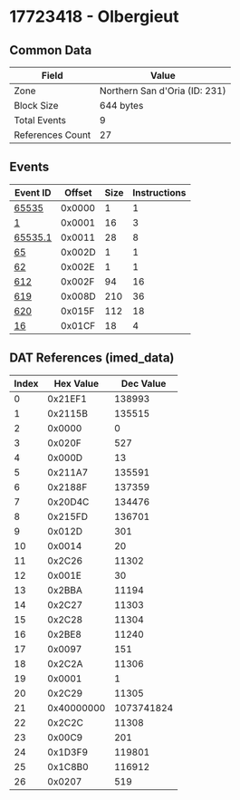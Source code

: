 # 17723418 - Olbergieut

## Common Data

| Field            | Value                         |
|------------------|-------------------------------|
| Zone             | Northern San d'Oria (ID: 231) |
| Block Size       | 644 bytes                     |
| Total Events     | 9                             |
| References Count | 27                            |

## Events

| Event ID                | Offset   |   Size |   Instructions |
|-------------------------|----------|--------|----------------|
| [65535](./65535.md)     | 0x0000   |      1 |              1 |
| [1](./1.md)             | 0x0001   |     16 |              3 |
| [65535.1](./65535.1.md) | 0x0011   |     28 |              8 |
| [65](./65.md)           | 0x002D   |      1 |              1 |
| [62](./62.md)           | 0x002E   |      1 |              1 |
| [612](./612.md)         | 0x002F   |     94 |             16 |
| [619](./619.md)         | 0x008D   |    210 |             36 |
| [620](./620.md)         | 0x015F   |    112 |             18 |
| [16](./16.md)           | 0x01CF   |     18 |              4 |

## DAT References (imed_data)

|   Index | Hex Value   |   Dec Value |
|---------|-------------|-------------|
|       0 | 0x21EF1     |      138993 |
|       1 | 0x2115B     |      135515 |
|       2 | 0x0000      |           0 |
|       3 | 0x020F      |         527 |
|       4 | 0x000D      |          13 |
|       5 | 0x211A7     |      135591 |
|       6 | 0x2188F     |      137359 |
|       7 | 0x20D4C     |      134476 |
|       8 | 0x215FD     |      136701 |
|       9 | 0x012D      |         301 |
|      10 | 0x0014      |          20 |
|      11 | 0x2C26      |       11302 |
|      12 | 0x001E      |          30 |
|      13 | 0x2BBA      |       11194 |
|      14 | 0x2C27      |       11303 |
|      15 | 0x2C28      |       11304 |
|      16 | 0x2BE8      |       11240 |
|      17 | 0x0097      |         151 |
|      18 | 0x2C2A      |       11306 |
|      19 | 0x0001      |           1 |
|      20 | 0x2C29      |       11305 |
|      21 | 0x40000000  |  1073741824 |
|      22 | 0x2C2C      |       11308 |
|      23 | 0x00C9      |         201 |
|      24 | 0x1D3F9     |      119801 |
|      25 | 0x1C8B0     |      116912 |
|      26 | 0x0207      |         519 |
